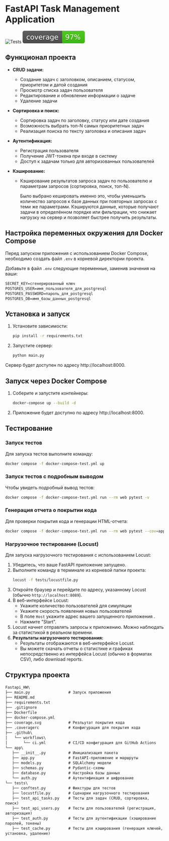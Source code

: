 # FastAPI Task Management Application
![Tests](https://github.com/Coldish-elf/Fastapi_HW/actions/workflows/ci.yml/badge.svg)
![Coverage](coverage.svg)

## Функционал проекта

- **CRUD задачи:**  
  - Создание задач с заголовком, описанием, статусом, приоритетом и датой создания  
  - Просмотр списка задач пользователя  
  - Редактирование и обновление информации о задаче  
  - Удаление задачи

- **Сортировка и поиск:**  
  - Сортировка задач по заголовку, статусу или дате создания  
  - Возможность выбрать топ-N самых приоритетных задач  
  - Реализация поиска по тексту заголовка и описания задач

- **Аутентификация:**  
  - Регистрация пользователя  
  - Получение JWT-токена при входе в систему  
  - Доступ к задачам только для авторизованных пользователей

- **Кэширование:**  
  - Кэширование результатов запроса задач по пользователю и параметрам запросов (сортировка, поиск, топ-N). 

    Было выбрано кешировать именно это, чтобы уменьшить количество запросов к базе данных при повторных запросах с теми же параметрами. Кэшируются данные, которые получают задачи в определённом порядке или фильтрации, что снижает нагрузку на сервер и позволяет быстрее получить результаты.

## Настройка переменных окружения для Docker Compose

Перед запуском приложения с использованием Docker Compose, необходимо создать файл `.env` в корневой директории  проекта.

Добавьте в файл `.env` следующие переменные, заменив значения на ваши:
```env
SECRET_KEY=сгенерированный ключ
POSTGRES_USER=имя_пользователя_для_postgresql
POSTGRES_PASSWORD=пароль_для_postgresql
POSTGRES_DB=имя_базы_данных_postgresql
```

## Установка и запуск

1. Установите зависимости:
   ```bash
   pip install -r requirements.txt
   ```
2. Запустите сервер:
   ```bash
   python main.py
   ```

Сервер будет доступен по адресу http://localhost:8000.

## Запуск через Docker Compose

1. Соберите и запустите контейнеры:
   ```bash
   docker-compose up --build -d 
   ```
2. Приложение будет доступно по адресу http://localhost:8000.


## Тестирование

### Запуск тестов
Для запуска тестов выполните команду:
```bash
docker compose -f docker-compose-test.yml up
```

### Запуск тестов с подробным выводом
Чтобы увидеть подробный вывод тестов:
```bash
docker compose -f docker-compose-test.yml run --rm web pytest -v
```

### Генерация отчета о покрытии кода
Для проверки покрытия кода и генерации HTML-отчета:
```bash
docker compose -f docker-compose-test.yml run --rm web pytest --cov=app --cov-report=html
```

### Нагрузочное тестирование (Locust)

Для запуска нагрузочного тестирования с использованием Locust:

1.  Убедитесь, что ваше FastAPI приложение запущено.
2.  Выполните команду в терминале из корневой папки проекта:
    ```bash
    locust -f tests/locustfile.py
    ```
3.  Откройте браузер и перейдите по адресу, указанному Locust (обычно `http://localhost:8089`).
4.  В веб-интерфейсе Locust:
    *   Укажите количество пользователей для симуляции 
    *   Укажите скорость появления новых пользователей 
    *   В поле `Host` укажите адрес вашего запущенного приложения .
    *   Нажмите "Start".
5.  Locust начнет отправлять запросы к приложению. Можно наблюдать за статистикой в реальном времени.
6.  **Результаты нагрузочного тестирования:**
    *   Результаты отображаются в веб-интерфейсе Locust.
    *   Вы можете скачать отчеты о статистике и графиках непосредственно из интерфейса Locust (обычно в форматах CSV), либо download reports.


## Структура проекта

```
Fastapi_HW\
├── main.py                 # Запуск приложения
├── README.md               
├── requirements.txt        
├── .gitignore              
├── Dockerfile              
├── docker-compose.yml      
├── coverage.svg            # Резльутат покрытия кода
├── .coveragerc             # Конфигурация для покрытия кода
├── .github\
│   └── workflows\
│       └── ci.yml          # CI/CD конфигурация для GitHub Actions
└── app\
   ├── __init__.py          # Инициализация пакета
   ├── app.py               # FastAPI-приложение и маршруты
   ├── models.py            # SQLAlchemy модели
   ├── schemas.py           # Pydantic-схемы
   ├── database.py          # Настройка базы данных
   └── auth.py              # Аутентификация и шифрование
└── tests\
   ├── conftest.py          # Фикстуры для тестов
   ├── locustfile.py        # Сценарии нагрузочного тестирования
   ├── test_api_tasks.py    # Тесты для задач (CRUD, сортировка, поиск)
   ├── test_api_users.py    # Тесты для пользователей (регистрация, авторизация)
   ├── test_auth.py         # Тесты для аутентификации (хэширование паролей, токены)
   ├── test_cache.py        # Тесты для кэширования (генерация ключей, установка, удаление)
```